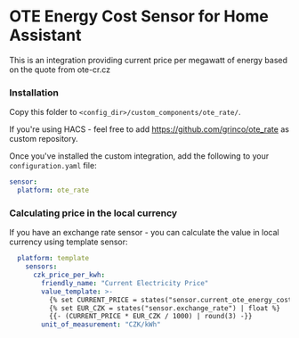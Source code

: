 # OTE Energy Cost Sensor for Home Assistant

This is an integration providing current price per megawatt of energy based on the quote
from ote-cr.cz

### Installation

Copy this folder to `<config_dir>/custom_components/ote_rate/`.

If you're using HACS - feel free to add https://github.com/grinco/ote_rate as custom repository.

Once you've installed the custom integration, add the following to your `configuration.yaml` file:

```yaml
sensor:
  platform: ote_rate
```

### Calculating price in the local currency

If you have an exchange rate sensor - you can calculate the value in local currency using template sensor:
```yaml
  platform: template
    sensors:
      czk_price_per_kwh:
        friendly_name: "Current Electricity Price"
        value_template: >-
          {% set CURRENT_PRICE = states("sensor.current_ote_energy_cost") | float %}
          {% set EUR_CZK = states("sensor.exchange_rate") | float %}
          {{- (CURRENT_PRICE * EUR_CZK / 1000) | round(3) -}}
        unit_of_measurement: "CZK/kWh"
```

